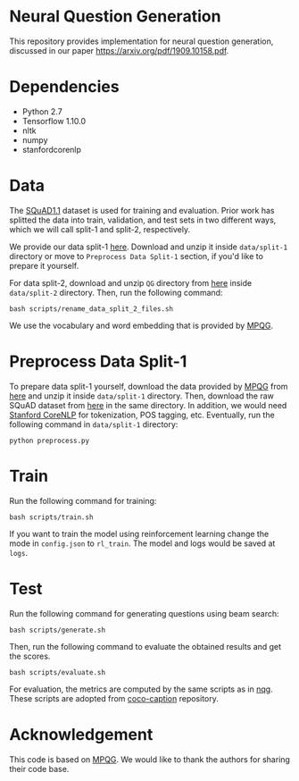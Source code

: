 # Neural Question Generation
This repository provides implementation for neural question generation, discussed in our paper https://arxiv.org/pdf/1909.10158.pdf.

# Dependencies
  - Python 2.7
  - Tensorflow 1.10.0
  - nltk
  - numpy
  - stanfordcorenlp

# Data
The [SQuAD1.1](https://rajpurkar.github.io/SQuAD-explorer/) dataset is used for training and evaluation. Prior work has splitted the data into train, validation, and test sets in two different ways, which we will call split-1 and split-2, respectively.

We provide our data split-1 [here](https://drive.google.com/file/d/1Avd7EBY7652r09UeIxngn8yiPHbX9qB6/view?usp=sharing). Download and unzip it inside `data/split-1` directory or move to `Preprocess Data Split-1` section, if you'd like to prepare it yourself.

For data split-2, download and unzip `QG` directory from [here](https://res.qyzhou.me/redistribute.zip) inside `data/split-2` directory. Then, run the following command:
```
bash scripts/rename_data_split_2_files.sh
```

We use the vocabulary and word embedding that is provided by [MPQG](https://github.com/freesunshine0316/MPQG).

# Preprocess Data Split-1
To prepare data split-1 yourself, download the data provided by [MPQG](https://github.com/freesunshine0316/MPQG) from [here](https://www.cs.rochester.edu/~lsong10/downloads/nqg_data.tgz) and unzip it inside `data/split-1` directory. Then, download the raw SQuAD dataset from [here](https://github.com/xinyadu/nqg/tree/master/data/raw) in the same directory. In addition, we would need [Stanford CoreNLP](http://nlp.stanford.edu/software/stanford-corenlp-full-2018-10-05.zip) for tokenization, POS tagging, etc. Eventually, run the following command in `data/split-1` directory:
```
python preprocess.py
```

# Train
Run the following command for training:
```
bash scripts/train.sh
```

If you want to train the model using reinforcement learning change the mode in `config.json` to `rl_train`. The model and logs would be saved at `logs`.

# Test
Run the following command for generating questions using beam search:
```
bash scripts/generate.sh
```

Then, run the following command to evaluate the obtained results and get the scores.
```
bash scripts/evaluate.sh
```

For evaluation, the metrics are computed by the same scripts as in [nqg](https://github.com/xinyadu/nqg). These scripts are adopted from [coco-caption](https://github.com/tylin/coco-caption) repository.

# Acknowledgement
This code is based on [MPQG](https://github.com/freesunshine0316/MPQG). We would like to thank the authors for sharing their code base.